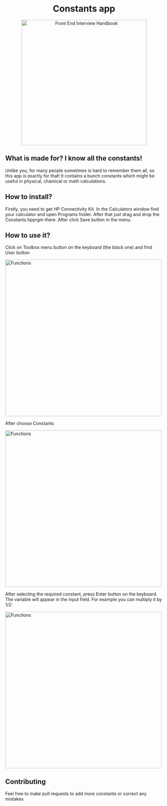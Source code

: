 <h1 align="center">Constants app</h1>

<div align="center">
  <a href="https://dribbble.com/shots/4263961-Front-End-Interview-Scroll">
    <img src="https://cdn.rawgit.com/yangshun/front-end-interview-handbook/23d89c8/assets/scroll.svg" alt="Front End Interview Handbook" width="400"/>
    </a>
  <br>
</div>

## What is made for? I know all the constants!

Unlike you, for many people sometimes is hard to remember them all, so this app is exactly for that! It contains a bunch constants which might be useful in physical, chamical or math calculations.

## How to install?
Firstly, you need to get HP Connectivity Kit. In the Calculators window find your calculator and open Programs folder. After that just drag and drop the Constants.hpprgm there. After click Save button in the menu.

## How to use it?

Click on Toolbox menu button on the keyboard (the black one) and find User button

<img src="https://raw.githubusercontent.com/krlc/Constants/master/functions.png" width="500" alt="Functions" align="middle">

After choose Constants

<img src="https://raw.githubusercontent.com/krlc/Constants/master/constants.png" width="500" alt="Functions" align="middle">

After selecting the required constant, press Enter button on the keyboard. The variable will appear in the input field. For example you can multiply it by 1/2:

<img src="https://raw.githubusercontent.com/krlc/Constants/master/theuseof.png" width="500" alt="Functions" align="middle">

## Contributing

Feel free to make pull requests to add more constants or correct any mistakes